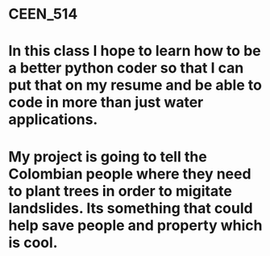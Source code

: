 # CEEN_514
# In this class I hope to learn how to be a better python coder so that I can put that on my resume and be able to code in more than just water applications.
# My project is going to tell the Colombian people where they need to plant trees in order to migitate landslides.  Its something that could help save people and property which is cool.  
